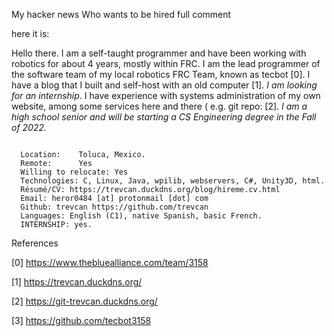 My hacker news Who wants to be hired full comment


here it is:

Hello there. I am a self-taught programmer and have been working with robotics for about 4 years, mostly within FRC. 
I am the lead programmer of the software team of my local robotics FRC Team, known as tecbot [0]. 
I have a blog that I built and self-host with an old computer [1]. 
*I am looking for an internship*. 
I have experience with systems administration of my own website, among some services here and there ( e.g. git repo: [2]. *I am a high school senior and will be starting a CS Engineering degree in the Fall of 2022.*

```

  Location:    Toluca, Mexico.
  Remote:      Yes
  Willing to relocate: Yes
  Technologies: C, Linux, Java, wpilib, webservers, C#, Unity3D, html.
  Résumé/CV: https://trevcan.duckdns.org/blog/hireme.cv.html
  Email: heror0484 [at] protonmail [dot] com
  Github: trevcan https://github.com/trevcan
  Languages: English (C1), native Spanish, basic French.
  INTERNSHIP: yes.
```


References

[0] https://www.thebluealliance.com/team/3158

[1] https://trevcan.duckdns.org/

[2] https://git-trevcan.duckdns.org/

[3] https://github.com/tecbot3158 
